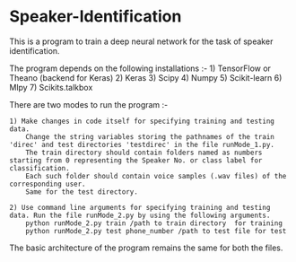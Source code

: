 # Speaker-Identification
This is a program to train a deep neural network for the task of speaker identification.

The program depends on the following installations :-
	1) TensorFlow or Theano (backend for Keras)
	2) Keras
	3) Scipy
	4) Numpy
	5) Scikit-learn
	6) Mlpy
	7) Scikits.talkbox

There are two modes to run the program :-
	
	1) Make changes in code itself for specifying training and testing data. 
		Change the string variables storing the pathnames of the train 'direc' and test directories 'testdirec' in the file runMode_1.py. 
		The train directory should contain folders named as numbers starting from 0 representing the Speaker No. or class label for classification. 
		Each such folder should contain voice samples (.wav files) of the corresponding user. 
		Same for the test directory. 
	
	2) Use command line arguments for specifying training and testing data. Run the file runMode_2.py by using the following arguments.
		python runMode_2.py train /path to train directory  for training
		python runMode_2.py test phone_number /path to test file for test

The basic architecture of the program remains the same for both the files.


